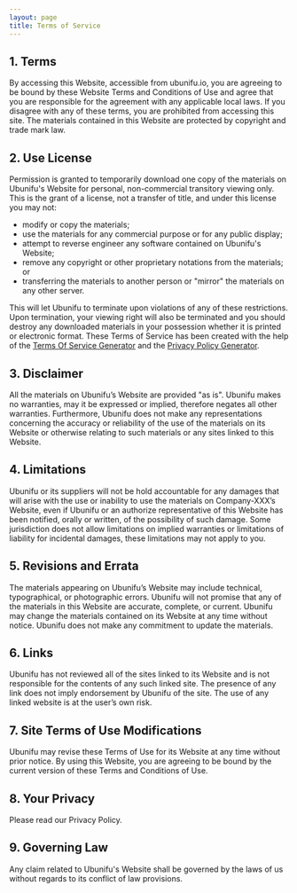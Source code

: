 ```yaml
---
layout: page
title: Terms of Service
---
```


## 1\. Terms

By accessing this Website, accessible from ubunifu.io, you are agreeing to be bound by these Website Terms and Conditions of Use and agree that you are responsible for the agreement with any applicable local laws. If you disagree with any of these terms, you are prohibited from accessing this site. The materials contained in this Website are protected by copyright and trade mark law.

## 2\. Use License

Permission is granted to temporarily download one copy of the materials on Ubunifu's Website for personal, non-commercial transitory viewing only. This is the grant of a license, not a transfer of title, and under this license you may not:

*   modify or copy the materials;
*   use the materials for any commercial purpose or for any public display;
*   attempt to reverse engineer any software contained on Ubunifu's Website;
*   remove any copyright or other proprietary notations from the materials; or
*   transferring the materials to another person or "mirror" the materials on any other server.

This will let Ubunifu to terminate upon violations of any of these restrictions. Upon termination, your viewing right will also be terminated and you should destroy any downloaded materials in your possession whether it is printed or electronic format. These Terms of Service has been created with the help of the [Terms Of Service Generator](https://www.termsofservicegenerator.net) and the [Privacy Policy Generator](https://www.generateprivacypolicy.com).

## 3\. Disclaimer

All the materials on Ubunifu’s Website are provided "as is". Ubunifu makes no warranties, may it be expressed or implied, therefore negates all other warranties. Furthermore, Ubunifu does not make any representations concerning the accuracy or reliability of the use of the materials on its Website or otherwise relating to such materials or any sites linked to this Website.

## 4\. Limitations

Ubunifu or its suppliers will not be hold accountable for any damages that will arise with the use or inability to use the materials on Company-XXX’s Website, even if Ubunifu or an authorize representative of this Website has been notified, orally or written, of the possibility of such damage. Some jurisdiction does not allow limitations on implied warranties or limitations of liability for incidental damages, these limitations may not apply to you.

## 5\. Revisions and Errata

The materials appearing on Ubunifu’s Website may include technical, typographical, or photographic errors. Ubunifu will not promise that any of the materials in this Website are accurate, complete, or current. Ubunifu may change the materials contained on its Website at any time without notice. Ubunifu does not make any commitment to update the materials.

## 6\. Links

Ubunifu has not reviewed all of the sites linked to its Website and is not responsible for the contents of any such linked site. The presence of any link does not imply endorsement by Ubunifu of the site. The use of any linked website is at the user’s own risk.

## 7\. Site Terms of Use Modifications

Ubunifu may revise these Terms of Use for its Website at any time without prior notice. By using this Website, you are agreeing to be bound by the current version of these Terms and Conditions of Use.

## 8\. Your Privacy

Please read our Privacy Policy.

## 9\. Governing Law

Any claim related to Ubunifu's Website shall be governed by the laws of us without regards to its conflict of law provisions.

